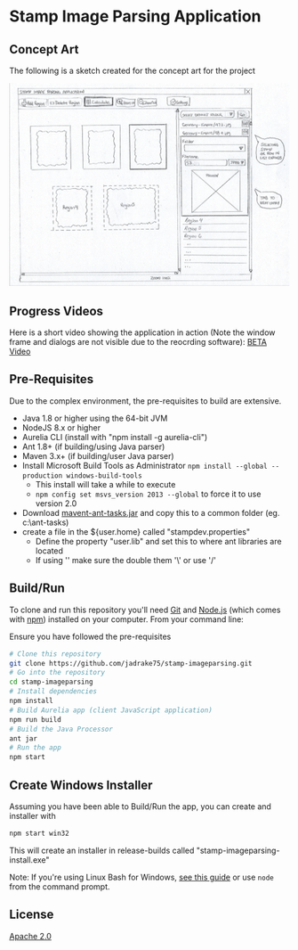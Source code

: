 # Stamp Image Parsing Application

## Concept Art

The following is a sketch created for the concept art for the project

![Concept Sketch](https://github.com/jadrake75/stamp-imageparsing/raw/master/assets/sketches/image-bursting-sketch.png)

## Progress Videos

Here is a short video showing the application in action (Note the window frame and dialogs are not visible due to the reocrding software):
[BETA Video](http://www.drakeserver.com/javaws/videos/BETA%20-%20Stamp%20Image%20Bursting%20Application.mp4)

## Pre-Requisites

Due to the complex environment, the pre-requisites to build are extensive.  

- Java 1.8 or higher using the 64-bit JVM
- NodeJS 8.x or higher
- Aurelia CLI (install with "npm install -g aurelia-cli")
- Ant 1.8+ (if building/using Java parser)
- Maven 3.x+ (if building/user Java parser)
- Install Microsoft Build Tools as Administrator `npm install --global --production windows-build-tools`
  - This install will take a while to execute
  - `npm config set msvs_version 2013 --global` to force it to use version 2.0
- Download [mavent-ant-tasks.jar](http://archive.apache.org/dist/maven/ant-tasks/2.1.3/binaries/maven-ant-tasks-2.1.3.jar) and copy this to a common folder (eg. c:\ant-tasks)
- create a file in the ${user.home} called "stampdev.properties"
  - Define the property "user.lib" and set this to where ant libraries are located
  - If using '\' make sure the double them '\\' or use '/'


## Build/Run

To clone and run this repository you'll need [Git](https://git-scm.com) and [Node.js](https://nodejs.org/en/download/) (which comes with [npm](http://npmjs.com)) installed on your computer. From your command line:

Ensure you have followed the pre-requisites

```bash
# Clone this repository
git clone https://github.com/jadrake75/stamp-imageparsing.git
# Go into the repository
cd stamp-imageparsing
# Install dependencies
npm install
# Build Aurelia app (client JavaScript application)
npm run build
# Build the Java Processor
ant jar
# Run the app
npm start
```

## Create Windows Installer

Assuming you have been able to Build/Run the app, you can create and installer with

```bash
npm start win32
```

This will create an installer in release-builds called "stamp-imageparsing-install.exe"


Note: If you're using Linux Bash for Windows, [see this guide](https://www.howtogeek.com/261575/how-to-run-graphical-linux-desktop-applications-from-windows-10s-bash-shell/) or use `node` from the command prompt.


## License

[Apache 2.0](LICENSE)
